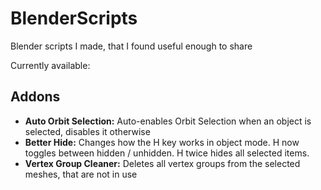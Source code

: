 # BlenderScripts
Blender scripts I made, that I found useful enough to share

Currently available:

<h2>Addons</h2>
<ul>
  <li>
    <b>Auto Orbit Selection:</b> Auto-enables Orbit Selection when an object is selected, disables it otherwise
  </li>
  <li>
    <b>Better Hide:</b> Changes how the H key works in object mode. H now toggles between hidden / unhidden. H twice hides all selected items.
  </li>
  <li>
    <b>Vertex Group Cleaner:</b> Deletes all vertex groups from the selected meshes, that are not in use
  </li>
</ul>
